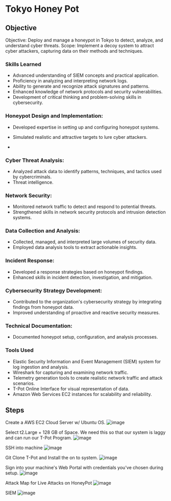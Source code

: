 # Tokyo Honey Pot

## Objective

Objective: Deploy and manage a honeypot in Tokyo to detect, analyze, and understand cyber threats.
Scope: Implement a decoy system to attract cyber attackers, capturing data on their methods and techniques.

### Skills Learned

- Advanced understanding of SIEM concepts and practical application.
- Proficiency in analyzing and interpreting network logs.
- Ability to generate and recognize attack signatures and patterns.
- Enhanced knowledge of network protocols and security vulnerabilities.
- Development of critical thinking and problem-solving skills in cybersecurity.

### Honeypot Design and Implementation:

- Developed expertise in setting up and configuring honeypot systems.
- Simulated realistic and attractive targets to lure cyber attackers.

- 
### Cyber Threat Analysis:

- Analyzed attack data to identify patterns, techniques, and tactics used by cybercriminals.
- Threat intelligence.
  
### Network Security:

- Monitored network traffic to detect and respond to potential threats.
- Strengthened skills in network security protocols and intrusion detection systems.

### Data Collection and Analysis:

- Collected, managed, and interpreted large volumes of security data.
- Employed data analysis tools to extract actionable insights.

### Incident Response:

- Developed a response strategies based on honeypot findings.
- Enhanced skills in incident detection, investigation, and mitigation.

### Cybersecurity Strategy Development:

- Contributed to the organization's cybersecurity strategy by integrating findings from honeypot data.
- Improved understanding of proactive and reactive security measures.

### Technical Documentation:

- Documented honeypot setup, configuration, and analysis processes.

### Tools Used

- Elastic Security Information and Event Management (SIEM) system for log ingestion and analysis.
- Wireshark for capturing and examining network traffic.
- Telemetry generation tools to create realistic network traffic and attack scenarios.
- T-Pot Online Interface for visual representation of data.
- Amazon Web Services EC2 instances for scalability and reliability.

## Steps

Create a AWS EC2 Cloud Server w/ Ubuntu OS.
![image](https://github.com/NotArtwork/TokyoHoneyPot/assets/105832230/4d4a5360-89c3-43b9-8694-ed47ac75b6ec)

Select t2.Large + 128 GB of Space. We need this so that our system is laggy and can run our T-Pot Program.
![image](https://github.com/NotArtwork/TokyoHoneyPot/assets/105832230/494a9b7c-6146-43f7-ac0f-3aa98651d071)

SSH into machine
![image](https://github.com/NotArtwork/TokyoHoneyPot/assets/105832230/96f8be44-23b6-4345-b735-719d7f88fedd)

Git Clone T-Pot and Install the on to system.
![image](https://github.com/NotArtwork/TokyoHoneyPot/assets/105832230/ef1de388-5185-4564-a769-2980a86980dd)

Sign into your machine's Web Portal with credentials you've chosen during setup. 
![image](https://github.com/NotArtwork/TokyoHoneyPot/assets/105832230/c62a41a2-a855-42e5-bece-64ed0044a2b3)

Attack Map for Live Attacks on HoneyPot
![image](https://github.com/NotArtwork/TokyoHoneyPot/assets/105832230/50facd35-ccf6-42bf-9cc5-5d6e84ac6dd5)

SIEM
![image](https://github.com/NotArtwork/TokyoHoneyPot/assets/105832230/dda497ec-5afb-4623-ba5b-2037d21826a8)




